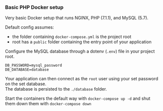 ### Basic PHP Docker setup

Very basic Docker setup that runs NGINX, PHP (7.1.1), and MySQL (5.7).  

Default config assumes:
* the folder containing ``docker-compose.yml`` is the project root
* root has a ``public`` folder containing the entry point of your application


Configure the MySQL database through a dotenv (``.env``) file in your project root.
````text
DB_PASSWORD=mysql_password
DB_DATABASE=database
````
Your application can then connect as the ``root`` user using your set password on the set database.  
The database is persisted to the ``./database`` folder.

Start the containers the default way with ``docker-compose up -d`` and shut them down them with ``docker-compose down``

